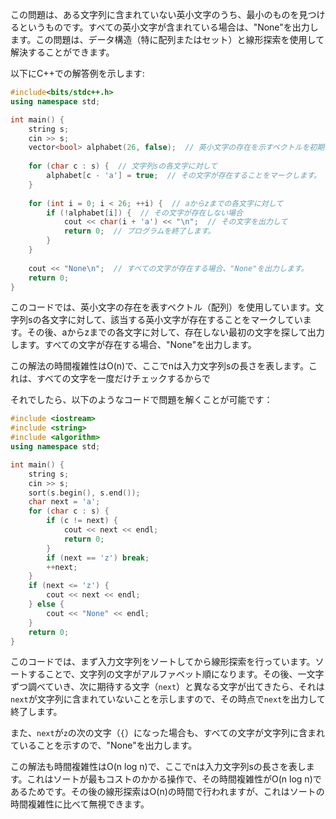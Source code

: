 この問題は、ある文字列に含まれていない英小文字のうち、最小のものを見つけるというものです。すべての英小文字が含まれている場合は、"None"を出力します。この問題は、データ構造（特に配列またはセット）と線形探索を使用して解決することができます。

以下にC++での解答例を示します:

```cpp
#include<bits/stdc++.h>
using namespace std;

int main() {
    string s;
    cin >> s;
    vector<bool> alphabet(26, false);  // 英小文字の存在を示すベクトルを初期化します。
    
    for (char c : s) {  // 文字列sの各文字に対して
        alphabet[c - 'a'] = true;  // その文字が存在することをマークします。
    }
    
    for (int i = 0; i < 26; ++i) {  // aからzまでの各文字に対して
        if (!alphabet[i]) {  // その文字が存在しない場合
            cout << char(i + 'a') << "\n";  // その文字を出力して
            return 0;  // プログラムを終了します。
        }
    }
    
    cout << "None\n";  // すべての文字が存在する場合、"None"を出力します。
    return 0;
}
```

このコードでは、英小文字の存在を表すベクトル（配列）を使用しています。文字列sの各文字に対して、該当する英小文字が存在することをマークしています。その後、aからzまでの各文字に対して、存在しない最初の文字を探して出力します。すべての文字が存在する場合、"None"を出力します。

この解法の時間複雑性はO(n)で、ここでnは入力文字列sの長さを表します。これは、すべての文字を一度だけチェックするからで

それでしたら、以下のようなコードで問題を解くことが可能です：

```cpp
#include <iostream>
#include <string>
#include <algorithm>
using namespace std;

int main() {
    string s;
    cin >> s;
    sort(s.begin(), s.end());
    char next = 'a';
    for (char c : s) {
        if (c != next) {
            cout << next << endl;
            return 0;
        }
        if (next == 'z') break;
        ++next;
    }
    if (next <= 'z') {
        cout << next << endl;
    } else {
        cout << "None" << endl;
    }
    return 0;
}
```
このコードでは、まず入力文字列をソートしてから線形探索を行っています。ソートすることで、文字列の文字がアルファベット順になります。その後、一文字ずつ調べていき、次に期待する文字（`next`）と異なる文字が出てきたら、それは`next`が文字列に含まれていないことを示しますので、その時点で`next`を出力して終了します。

また、`next`が`z`の次の文字（`{`）になった場合も、すべての文字が文字列に含まれていることを示すので、"None"を出力します。

この解法も時間複雑性はO(n log n)で、ここでnは入力文字列sの長さを表します。これはソートが最もコストのかかる操作で、その時間複雑性がO(n log n)であるためです。その後の線形探索はO(n)の時間で行われますが、これはソートの時間複雑性に比べて無視できます。